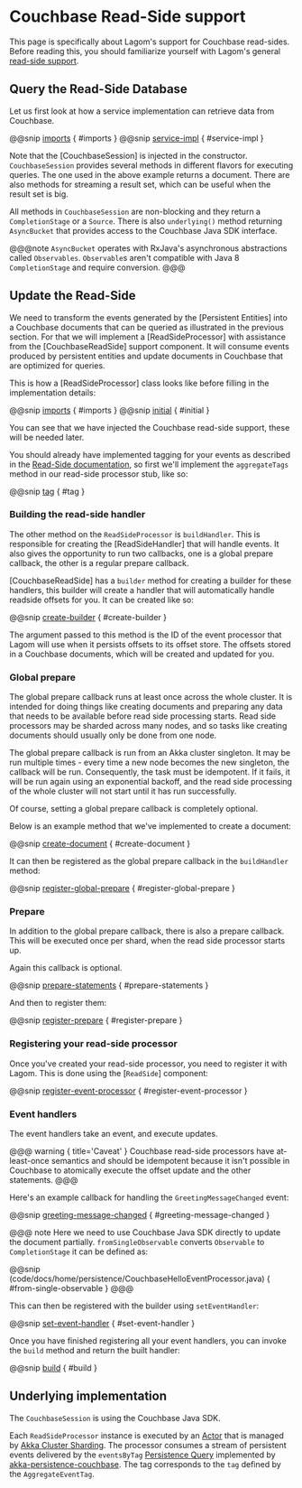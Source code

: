 # Couchbase Read-Side support

This page is specifically about Lagom's support for Couchbase read-sides.  
Before reading this, you should familiarize yourself with Lagom's general 
[read-side support](https://www.lagomframework.com/documentation/1.4.x/java/ReadSide.html).

## Query the Read-Side Database

Let us first look at how a service implementation can retrieve data from Couchbase.

@@snip [imports](code/docs/home/persistence/CouchbaseReadSideQuery.java) { #imports }
@@snip [service-impl](code/docs/home/persistence/CouchbaseReadSideQuery.java) { #service-impl }

Note that the [CouchbaseSession] is injected in the constructor. `CouchbaseSession` provides several methods in different 
flavors for executing queries. The one used in the above example returns a document. There are also methods for streaming 
a result set, which can be useful when the result set is big.

All methods in `CouchbaseSession` are non-blocking and they return a `CompletionStage` or a `Source`.
There is also `underlying()` method returning `AsyncBucket` that provides access to the Couchbase Java SDK interface.

@@@note
`AsyncBucket` operates with RxJava's asynchronous abstractions called `Observables`. 
`Observable`s aren't compatible with Java 8 `CompletionStage` and require conversion.
@@@

## Update the Read-Side

We need to transform the events generated by the [Persistent Entities] into a Couchbase documents that can be queried as 
illustrated in the previous section. 
For that we will implement a [ReadSideProcessor] with assistance from the [CouchbaseReadSide] support component. 
It will consume events produced by persistent entities and update documents in Couchbase that are optimized for queries.

This is how a [ReadSideProcessor] class looks like before filling in the implementation details:

@@snip [imports](code/docs/home/persistence/CouchbaseHelloEventProcessor.java) { #imports }
@@snip [initial](code/docs/home/persistence/CouchbaseHelloEventProcessor.java) { #initial }

You can see that we have injected the Couchbase read-side support, these will be needed later.

You should already have implemented tagging for your events as described in the 
[Read-Side documentation](https://www.lagomframework.com/documentation/current/java/ReadSide.html#Event-tags), 
so first we'll implement the `aggregateTags` method in our read-side processor stub, like so:

@@snip [tag](code/docs/home/persistence/CouchbaseHelloEventProcessor.java) { #tag }

### Building the read-side handler

The other method on the `ReadSideProcessor` is `buildHandler`. This is responsible for creating the [ReadSideHandler] 
that will handle events. It also gives the opportunity to run two callbacks, one is a global prepare callback, 
the other is a regular prepare callback.

[CouchbaseReadSide] has a `builder` method for creating a builder for these handlers, this builder will create a handler 
that will automatically handle readside offsets for you. It can be created like so:

@@snip [create-builder](code/docs/home/persistence/CouchbaseHelloEventProcessor.java) { #create-builder }

The argument passed to this method is the ID of the event processor that Lagom will use when it persists offsets to its 
offset store. The offsets stored in a Couchbase documents, which will be created and updated for you. 

### Global prepare

The global prepare callback runs at least once across the whole cluster. It is intended for doing things like 
creating documents and preparing any data that needs to be available before read side processing starts.
Read side processors may be sharded across many nodes, and so tasks like creating documents should usually only be done 
from one node.

The global prepare callback is run from an Akka cluster singleton. It may be run multiple times - every time a new node 
becomes the new singleton, the callback will be run. Consequently, the task must be idempotent. If it fails, it will be 
run again using an exponential backoff, and the read side processing of the whole cluster will not start until it has 
run successfully.

Of course, setting a global prepare callback is completely optional.

Below is an example method that we've implemented to create a document:

@@snip [create-document](code/docs/home/persistence/CouchbaseHelloEventProcessor.java) { #create-document }

It can then be registered as the global prepare callback in the `buildHandler` method:

@@snip [register-global-prepare](code/docs/home/persistence/CouchbaseHelloEventProcessor.java) { #register-global-prepare }

### Prepare

In addition to the global prepare callback, there is also a prepare callback. This will be executed once per shard, 
when the read side processor starts up.

Again this callback is optional.

@@snip [prepare-statements](code/docs/home/persistence/CouchbaseHelloEventProcessor.java) { #prepare-statements }

And then to register them:

@@snip [register-prepare](code/docs/home/persistence/CouchbaseHelloEventProcessor.java) { #register-prepare }

### Registering your read-side processor

Once you've created your read-side processor, you need to register it with Lagom. This is done using the [`ReadSide`] component:

@@snip [register-event-processor](code/docs/home/persistence/CouchbaseReadSideQuery.java) { #register-event-processor }

### Event handlers

The event handlers take an event, and execute updates.

@@@ warning { title='Caveat' }
Couchbase read-side processors have at-least-once semantics and should be idempotent because it isn't possible 
in Couchbase to atomically execute the offset update and the other statements.
@@@

Here's an example callback for handling the `GreetingMessageChanged` event:

@@snip [greeting-message-changed](code/docs/home/persistence/CouchbaseHelloEventProcessor.java) { #greeting-message-changed }

@@@ note
Here we need to use Couchbase Java SDK directly to update the document partially. 
`fromSingleObservable` converts `Observable` to `CompletionStage` it can be defined as:

@@snip (code/docs/home/persistence/CouchbaseHelloEventProcessor.java) { #from-single-observable }
@@@

This can then be registered with the builder using `setEventHandler`:

@@snip [set-event-handler](code/docs/home/persistence/CouchbaseHelloEventProcessor.java) { #set-event-handler }

Once you have finished registering all your event handlers, you can invoke the `build` method and return the built handler:

@@snip [build](code/docs/home/persistence/CouchbaseHelloEventProcessor.java) { #build }

## Underlying implementation

The `CouchbaseSession` is using the Couchbase Java SDK.

Each `ReadSideProcessor` instance is executed by an [Actor](https://doc.akka.io/docs/akka/2.5/actors.html?language=java) 
that is managed by [Akka Cluster Sharding](https://doc.akka.io/docs/akka/2.5/cluster-sharding.html?language=java). 
The processor consumes a stream of persistent events delivered by the `eventsByTag` 
[Persistence Query](https://doc.akka.io/docs/akka/2.5/persistence-query.html?language=java) implemented by 
[akka-persistence-couchbase](https://github.com/akka/akka-persistence-couchbase). The tag corresponds to the `tag` 
defined by the `AggregateEventTag`.

